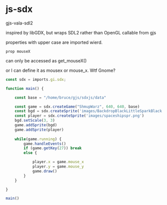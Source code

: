 # js-sdx

gjs-vala-sdl2

inspired by libGDX, but wraps SDL2 rather than OpenGL
callable from gjs

properties with upper case are imported wierd.

    prop mouseX

can only be accessed as get_mouseX()

or I can define it as mousex or mouse_x. Wtf Gnome?


```javascript
const sdx = imports.gi.sdx; 

function main() {

    const base = "/home/bruce/gjs/sdxjs/data"

    const game = sdx.createGame("ShmupWarz", 640, 640, base) 
    const bgd = sdx.createSprite('images/BackdropBlackLittleSparkBlack.png')
    const player = sdx.createSprite('images/spaceshipspr.png')
    bgd.setScale(3, 3)
    game.addSprite(bgd)
    game.addSprite(player)
    
    while(game.running) {
        game.handleEvents()
        if (game.getKey(27)) break
        else {

            player.x = game.mouse_x
            player.y = game.mouse_y
            game.draw()
        }
    }

}

main()
```